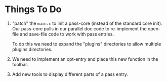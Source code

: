 # Things To Do

1. "patch" the `main.c` to init a pass-core (instead of the standard core
   init). Our pass-core pulls in our parallel doc code to re-implement the
   open-file and save-file code to work with pass entries.

   To do this we need to expand the "plugins" directories to allow
   multiple plugins directories.

2. We need to implement an opt-entry and place this new function in the
   toolbar.

3. Add new tools to display different parts of a pass entry.
